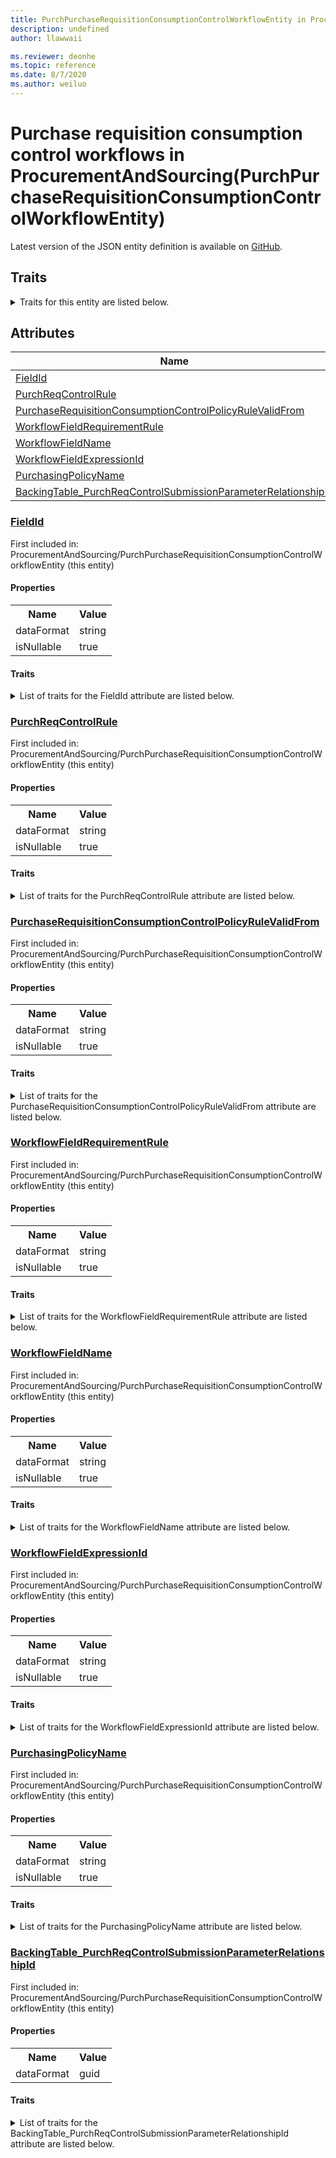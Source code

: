 ```yaml
---
title: PurchPurchaseRequisitionConsumptionControlWorkflowEntity in ProcurementAndSourcing - Common Data Model | Microsoft Docs
description: undefined
author: llawwaii

ms.reviewer: deonhe
ms.topic: reference
ms.date: 8/7/2020
ms.author: weiluo
---
```


# Purchase requisition consumption control workflows in ProcurementAndSourcing(PurchPurchaseRequisitionConsumptionControlWorkflowEntity)

  
 Latest version of the JSON entity definition is available on <a href="https://github.com/Microsoft/CDM/tree/master/schemaDocuments/core/operationsCommon/Entities/SupplyChain/ProcurementAndSourcing/PurchPurchaseRequisitionConsumptionControlWorkflowEntity.cdm.json" target="_blank">GitHub</a>.  

## Traits

<details>
<summary>Traits for this entity are listed below.  
</summary>

**is.CDM.entityVersion**  
  <table><tr><th>Parameter</th><th>Value</th><th>Data type</th><th>Explanation</th></tr><tr><td>versionNumber</td><td>"1.1"</td><td>string</td><td>semantic version number of the entity</td></tr></table>

**is.application.releaseVersion**  
  <table><tr><th>Parameter</th><th>Value</th><th>Data type</th><th>Explanation</th></tr><tr><td>releaseVersion</td><td>"10.0.13.0"</td><td>string</td><td>semantic version number of the application introducing this entity</td></tr></table>

**is.localized.displayedAs**  
  Holds the list of language specific display text for an object.  <table><tr><th>Parameter</th><th>Value</th><th>Data type</th><th>Explanation</th></tr><tr><td>localizedDisplayText</td><td><table><tr><th>languageTag</th><th>displayText</th></tr><tr><td>en</td><td>Purchase requisition consumption control workflows</td></tr></table></td><td>entity</td><td>a reference to the constant entity holding the list of localized text</td></tr></table>

</details>

## Attributes

|Name|Description|First Included in Instance|
|---|---|---|
|[FieldId](#FieldId)||<a href="PurchPurchaseRequisitionConsumptionControlWorkflowEntity.md" target="_blank">ProcurementAndSourcing/PurchPurchaseRequisitionConsumptionControlWorkflowEntity</a>|
|[PurchReqControlRule](#PurchReqControlRule)||<a href="PurchPurchaseRequisitionConsumptionControlWorkflowEntity.md" target="_blank">ProcurementAndSourcing/PurchPurchaseRequisitionConsumptionControlWorkflowEntity</a>|
|[PurchaseRequisitionConsumptionControlPolicyRuleValidFrom](#PurchaseRequisitionConsumptionControlPolicyRuleValidFrom)||<a href="PurchPurchaseRequisitionConsumptionControlWorkflowEntity.md" target="_blank">ProcurementAndSourcing/PurchPurchaseRequisitionConsumptionControlWorkflowEntity</a>|
|[WorkflowFieldRequirementRule](#WorkflowFieldRequirementRule)||<a href="PurchPurchaseRequisitionConsumptionControlWorkflowEntity.md" target="_blank">ProcurementAndSourcing/PurchPurchaseRequisitionConsumptionControlWorkflowEntity</a>|
|[WorkflowFieldName](#WorkflowFieldName)||<a href="PurchPurchaseRequisitionConsumptionControlWorkflowEntity.md" target="_blank">ProcurementAndSourcing/PurchPurchaseRequisitionConsumptionControlWorkflowEntity</a>|
|[WorkflowFieldExpressionId](#WorkflowFieldExpressionId)||<a href="PurchPurchaseRequisitionConsumptionControlWorkflowEntity.md" target="_blank">ProcurementAndSourcing/PurchPurchaseRequisitionConsumptionControlWorkflowEntity</a>|
|[PurchasingPolicyName](#PurchasingPolicyName)||<a href="PurchPurchaseRequisitionConsumptionControlWorkflowEntity.md" target="_blank">ProcurementAndSourcing/PurchPurchaseRequisitionConsumptionControlWorkflowEntity</a>|
|[BackingTable_PurchReqControlSubmissionParameterRelationshipId](#BackingTable_PurchReqControlSubmissionParameterRelationshipId)||<a href="PurchPurchaseRequisitionConsumptionControlWorkflowEntity.md" target="_blank">ProcurementAndSourcing/PurchPurchaseRequisitionConsumptionControlWorkflowEntity</a>|

### <a href=#FieldId name="FieldId">FieldId</a>

First included in: ProcurementAndSourcing/PurchPurchaseRequisitionConsumptionControlWorkflowEntity (this entity)  

#### Properties

<table><tr><th>Name</th><th>Value</th></tr><tr><td>dataFormat</td><td>string</td></tr><tr><td>isNullable</td><td>true</td></tr></table>

#### Traits

<details>
<summary>List of traits for the FieldId attribute are listed below.</summary>

**is.dataFormat.character**  
**is.dataFormat.big**  
**is.dataFormat.array**  
**is.nullable**  
The attribute value may be set to NULL.  

**is.dataFormat.character**  
**is.dataFormat.array**  
</details>

### <a href=#PurchReqControlRule name="PurchReqControlRule">PurchReqControlRule</a>

First included in: ProcurementAndSourcing/PurchPurchaseRequisitionConsumptionControlWorkflowEntity (this entity)  

#### Properties

<table><tr><th>Name</th><th>Value</th></tr><tr><td>dataFormat</td><td>string</td></tr><tr><td>isNullable</td><td>true</td></tr></table>

#### Traits

<details>
<summary>List of traits for the PurchReqControlRule attribute are listed below.</summary>

**is.dataFormat.character**  
**is.dataFormat.big**  
**is.dataFormat.array**  
**is.nullable**  
The attribute value may be set to NULL.  

**is.dataFormat.character**  
**is.dataFormat.array**  
</details>

### <a href=#PurchaseRequisitionConsumptionControlPolicyRuleValidFrom name="PurchaseRequisitionConsumptionControlPolicyRuleValidFrom">PurchaseRequisitionConsumptionControlPolicyRuleValidFrom</a>

First included in: ProcurementAndSourcing/PurchPurchaseRequisitionConsumptionControlWorkflowEntity (this entity)  

#### Properties

<table><tr><th>Name</th><th>Value</th></tr><tr><td>dataFormat</td><td>string</td></tr><tr><td>isNullable</td><td>true</td></tr></table>

#### Traits

<details>
<summary>List of traits for the PurchaseRequisitionConsumptionControlPolicyRuleValidFrom attribute are listed below.</summary>

**is.dataFormat.character**  
**is.dataFormat.big**  
**is.dataFormat.array**  
**is.nullable**  
The attribute value may be set to NULL.  

**is.dataFormat.character**  
**is.dataFormat.array**  
</details>

### <a href=#WorkflowFieldRequirementRule name="WorkflowFieldRequirementRule">WorkflowFieldRequirementRule</a>

First included in: ProcurementAndSourcing/PurchPurchaseRequisitionConsumptionControlWorkflowEntity (this entity)  

#### Properties

<table><tr><th>Name</th><th>Value</th></tr><tr><td>dataFormat</td><td>string</td></tr><tr><td>isNullable</td><td>true</td></tr></table>

#### Traits

<details>
<summary>List of traits for the WorkflowFieldRequirementRule attribute are listed below.</summary>

**is.dataFormat.character**  
**is.dataFormat.big**  
**is.dataFormat.array**  
**is.nullable**  
The attribute value may be set to NULL.  

**is.dataFormat.character**  
**is.dataFormat.array**  
</details>

### <a href=#WorkflowFieldName name="WorkflowFieldName">WorkflowFieldName</a>

First included in: ProcurementAndSourcing/PurchPurchaseRequisitionConsumptionControlWorkflowEntity (this entity)  

#### Properties

<table><tr><th>Name</th><th>Value</th></tr><tr><td>dataFormat</td><td>string</td></tr><tr><td>isNullable</td><td>true</td></tr></table>

#### Traits

<details>
<summary>List of traits for the WorkflowFieldName attribute are listed below.</summary>

**is.dataFormat.character**  
**is.dataFormat.big**  
**is.dataFormat.array**  
**is.nullable**  
The attribute value may be set to NULL.  

**is.dataFormat.character**  
**is.dataFormat.array**  
</details>

### <a href=#WorkflowFieldExpressionId name="WorkflowFieldExpressionId">WorkflowFieldExpressionId</a>

First included in: ProcurementAndSourcing/PurchPurchaseRequisitionConsumptionControlWorkflowEntity (this entity)  

#### Properties

<table><tr><th>Name</th><th>Value</th></tr><tr><td>dataFormat</td><td>string</td></tr><tr><td>isNullable</td><td>true</td></tr></table>

#### Traits

<details>
<summary>List of traits for the WorkflowFieldExpressionId attribute are listed below.</summary>

**is.dataFormat.character**  
**is.dataFormat.big**  
**is.dataFormat.array**  
**is.nullable**  
The attribute value may be set to NULL.  

**is.dataFormat.character**  
**is.dataFormat.array**  
</details>

### <a href=#PurchasingPolicyName name="PurchasingPolicyName">PurchasingPolicyName</a>

First included in: ProcurementAndSourcing/PurchPurchaseRequisitionConsumptionControlWorkflowEntity (this entity)  

#### Properties

<table><tr><th>Name</th><th>Value</th></tr><tr><td>dataFormat</td><td>string</td></tr><tr><td>isNullable</td><td>true</td></tr></table>

#### Traits

<details>
<summary>List of traits for the PurchasingPolicyName attribute are listed below.</summary>

**is.dataFormat.character**  
**is.dataFormat.big**  
**is.dataFormat.array**  
**is.nullable**  
The attribute value may be set to NULL.  

**is.dataFormat.character**  
**is.dataFormat.array**  
</details>

### <a href=#BackingTable_PurchReqControlSubmissionParameterRelationshipId name="BackingTable_PurchReqControlSubmissionParameterRelationshipId">BackingTable_PurchReqControlSubmissionParameterRelationshipId</a>

First included in: ProcurementAndSourcing/PurchPurchaseRequisitionConsumptionControlWorkflowEntity (this entity)  

#### Properties

<table><tr><th>Name</th><th>Value</th></tr><tr><td>dataFormat</td><td>guid</td></tr></table>

#### Traits

<details>
<summary>List of traits for the BackingTable_PurchReqControlSubmissionParameterRelationshipId attribute are listed below.</summary>

**is.dataFormat.character**  
**is.dataFormat.big**  
**is.dataFormat.array**  
**is.dataFormat.guid**  
**means.identity.entityId**  
**is.linkedEntity.identifier**  
Marks the attribute(s) that hold foreign key references to a linked (used as an attribute) entity. This attribute is added to the resolved entity to enumerate the referenced entities.  <table><tr><th>Parameter</th><th>Value</th><th>Data type</th><th>Explanation</th></tr><tr><td>entityReferences</td><td><table><tr><th>entityReference</th><th>attributeReference</th></tr><tr><td><a href="../../../Tables/SupplyChain/ProcurementAndSourcing/Parameter/PurchReqControlSubmissionParameter.md" target="_blank">/core/operationsCommon/Tables/SupplyChain/ProcurementAndSourcing/Parameter/PurchReqControlSubmissionParameter.cdm.json/PurchReqControlSubmissionParameter</a></td><td><a href="../../../Tables/SupplyChain/ProcurementAndSourcing/Parameter/PurchReqControlSubmissionParameter.md#RecId" target="_blank">RecId</a></td></tr></table></td><td>entity</td><td>a reference to the constant entity holding the list of entity references</td></tr></table>

**is.dataFormat.guid**  
**is.dataFormat.character**  
**is.dataFormat.array**  
</details>
